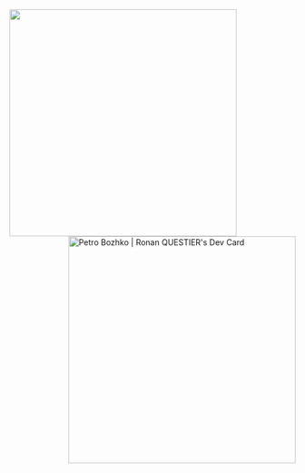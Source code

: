 <div>
  <img src="https://github-readme-stats.vercel.app/api/top-langs/?username=p-bzh&langs_count=6&theme=vision-friendly-dark" width="400"/>
  <a href="https://app.daily.dev/ghosts_mdl"><img src="https://api.daily.dev/devcards/9d0d2b6c84f040a58da340e5a7c5b982.png?r=z56" width="400" alt="Petro Bozhko | Ronan QUESTIER's Dev Card" align="right"/></a>
</div>
